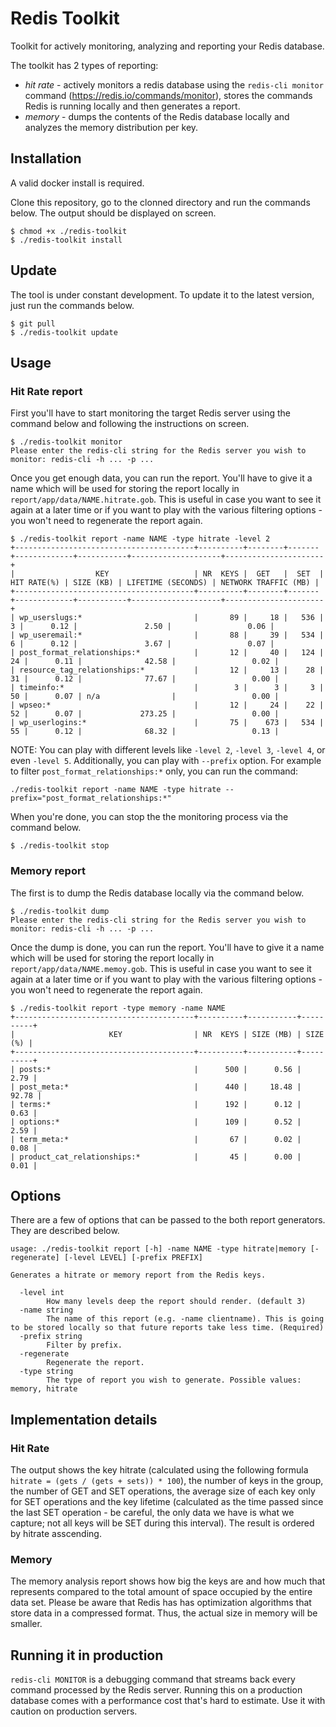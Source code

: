 # Redis Toolkit
Toolkit for actively monitoring, analyzing and reporting your Redis database.

The toolkit has 2 types of reporting:
* *hit rate* - actively monitors a redis database using the `redis-cli monitor` command (https://redis.io/commands/monitor), stores the commands Redis is running locally and then generates a report.
* *memory* - dumps the contents of the Redis database locally and analyzes the memory distribution per key.

## Installation
A valid docker install is required. 

Clone this repository, go to the clonned directory and run the commands below. The output should be displayed on screen.

```
$ chmod +x ./redis-toolkit
$ ./redis-toolkit install
```

## Update
The tool is under constant development. To update it to the latest version, just run the commands below.

```
$ git pull
$ ./redis-toolkit update
```

## Usage

### Hit Rate report

First you'll have to start monitoring the target Redis server using the command below and following the instructions on screen.

```
$ ./redis-toolkit monitor
Please enter the redis-cli string for the Redis server you wish to monitor: redis-cli -h ... -p ...
```

Once you get enough data, you can run the report. You'll have to give it a name which will be used for storing the report locally in `report/app/data/NAME.hitrate.gob`. This is useful in case you want to see it again at a later time or if you want to play with the various filtering options - you won't need to regenerate the report again.

```
$ ./redis-toolkit report -name NAME -type hitrate -level 2
+----------------------------------------+----------+--------+-------+-------------+-----------+--------------------+----------------------+
|                  KEY                   | NR  KEYS |  GET   |  SET  | HIT RATE(%) | SIZE (KB) | LIFETIME (SECONDS) | NETWORK TRAFFIC (MB) |
+----------------------------------------+----------+--------+-------+-------------+-----------+--------------------+----------------------+
| wp_userslugs:*                         |       89 |     18 |   536 |           3 |      0.12 |               2.50 |                 0.06 |
| wp_useremail:*                         |       88 |     39 |   534 |           6 |      0.12 |               3.67 |                 0.07 |
| post_format_relationships:*            |       12 |     40 |   124 |          24 |      0.11 |              42.58 |                 0.02 |
| resource_tag_relationships:*           |       12 |     13 |    28 |          31 |      0.12 |              77.67 |                 0.00 |
| timeinfo:*                             |        3 |      3 |     3 |          50 |      0.07 | n/a                |                 0.00 |
| wpseo:*                                |       12 |     24 |    22 |          52 |      0.07 |             273.25 |                 0.00 |
| wp_userlogins:*                        |       75 |    673 |   534 |          55 |      0.12 |              68.32 |                 0.13 |
```
NOTE: You can play with different levels like `-level 2`, `-level 3`, `-level 4`, or even `-level 5`. Additionally, you can play with `--prefix` option. 
For example to filter `post_format_relationships:*` only, you can run the command:
```
./redis-toolkit report -name NAME -type hitrate --prefix="post_format_relationships:*"
```

When you're done, you can stop the the monitoring process via the command below.

```
$ ./redis-toolkit stop
```

### Memory report

The first is to dump the Redis database locally via the command below.

```
$ ./redis-toolkit dump
Please enter the redis-cli string for the Redis server you wish to monitor: redis-cli -h ... -p ...
```

Once the dump is done, you can run the report. You'll have to give it a name which will be used for storing the report locally in `report/app/data/NAME.memoy.gob`. This is useful in case you want to see it again at a later time or if you want to play with the various filtering options - you won't need to regenerate the report again.

```
$ ./redis-toolkit report -type memory -name NAME
+----------------------------------------+----------+-----------+----------+
|                     KEY                | NR  KEYS | SIZE (MB) | SIZE (%) |
+----------------------------------------+----------+-----------+----------+
| posts:*                                |      500 |      0.56 |     2.79 |
| post_meta:*                            |      440 |     18.48 |    92.78 |
| terms:*                                |      192 |      0.12 |     0.63 |
| options:*                              |      109 |      0.52 |     2.59 |
| term_meta:*                            |       67 |      0.02 |     0.08 |
| product_cat_relationships:*            |       45 |      0.00 |     0.01 |
```

## Options
There are a few of options that can be passed to the both report generators. They are described below. 

```
usage: ./redis-toolkit report [-h] -name NAME -type hitrate|memory [-regenerate] [-level LEVEL] [-prefix PREFIX]

Generates a hitrate or memory report from the Redis keys.

  -level int
    	How many levels deep the report should render. (default 3)
  -name string
    	The name of this report (e.g. -name clientname). This is going to be stored locally so that future reports take less time. (Required)
  -prefix string
    	Filter by prefix.
  -regenerate
    	Regenerate the report.
  -type string
    	The type of report you wish to generate. Possible values: memory, hitrate
```

## Implementation details

### Hit Rate
The output shows the key hitrate (calculated using the following formula `hitrate = (gets / (gets + sets)) * 100`), the number of keys in the group, the number of GET and SET operations, the average size of each key only for SET operations and the key lifetime (calculated as the time passed since the last SET operation - be careful, the only data we have is what we capture; not all keys will be SET during this interval). The result is ordered by hitrate asscending.

### Memory
The memory analysis report shows how big the keys are and how much that represents compared to the total amount of space occupied by the entire data set. Please be aware that Redis has has optimization algorithms that store data in a compressed format. Thus, the actual size in memory will be smaller.

## Running it in production
`redis-cli MONITOR` is a debugging command that streams back every command processed by the Redis server. Running this on a production database comes with a performance cost that's hard to estimate. Use it with caution on production servers.
